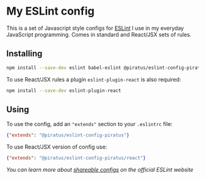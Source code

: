 # My ESLint config

This is a set of Javascript style configs for [ESLint][eslint_home] I use in my everyday JavaScript programming. Comes in standard and React/JSX sets of rules.

## Installing

```bash
npm install --save-dev eslint babel-eslint @piratus/eslint-config-piratus
```

To use React/JSX rules a plugin `eslint-plugin-react` is also required:

```bash
npm install --save-dev eslint-plugin-react
```

## Using

To use the config, add an `"extends"` section to your `.eslintrc` file:

```json
{"extends": "@piratus/eslint-config-piratus"}
```

To use React/JSX version of config use:

```json
{"extends": "@piratus/eslint-config-piratus/react"}
```

*You can learn more about [shareable configs][docs_link] on the official ESLint website*

[eslint_home]: http://eslint.org/
[docs_link]: http://eslint.org/docs/developer-guide/shareable-configs

